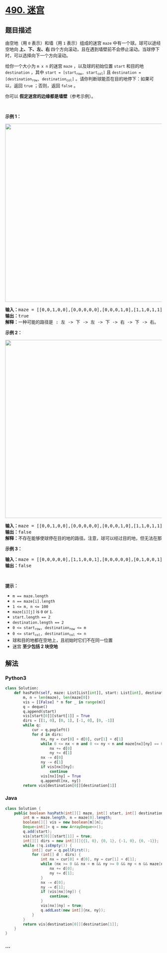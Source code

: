 # [490. 迷宫](https://leetcode-cn.com/problems/the-maze)



## 题目描述

<!-- 这里写题目描述 -->

由空地（用 <code>0</code> 表示）和墙（用 <code>1</code> 表示）组成的迷宫 <code>maze</code> 中有一个球。球可以途经空地向<strong> 上、下、左、右 </strong>四个方向滚动，且在遇到墙壁前不会停止滚动。当球停下时，可以选择向下一个方向滚动。
<div class="top-view__1vxA">
<div class="original__bRMd">
<div>
<p>给你一个大小为 <code>m x n</code> 的迷宫 <code>maze</code> ，以及球的初始位置 <code>start</code> 和目的地 <code>destination</code> ，其中 <code>start = [start<sub>row</sub>, start<sub>col</sub>]</code> 且 <code>destination = [destination<sub>row</sub>, destination<sub>col</sub>]</code> 。请你判断球能否在目的地停下：如果可以，返回 <code>true</code> ；否则，返回 <code>false</code> 。</p>

<p>你可以 <strong>假定迷宫的边缘都是墙壁</strong>（参考示例）。</p>

<p> </p>

<p><strong>示例 1：</strong></p>
<img alt="" src="https://assets.leetcode.com/uploads/2021/03/31/maze1-1-grid.jpg" style="width: 573px; height: 573px;" />
<pre>
<strong>输入：</strong>maze = [[0,0,1,0,0],[0,0,0,0,0],[0,0,0,1,0],[1,1,0,1,1],[0,0,0,0,0]], start = [0,4], destination = [4,4]
<strong>输出：</strong>true
<strong>解释：</strong>一种可能的路径是 : 左 -> 下 -> 左 -> 下 -> 右 -> 下 -> 右。
</pre>

<p><strong>示例 2：</strong></p>
<img alt="" src="https://assets.leetcode.com/uploads/2021/03/31/maze1-2-grid.jpg" style="width: 573px; height: 573px;" />
<pre>
<strong>输入：</strong>maze = [[0,0,1,0,0],[0,0,0,0,0],[0,0,0,1,0],[1,1,0,1,1],[0,0,0,0,0]], start = [0,4], destination = [3,2]
<strong>输出：</strong>false
<strong>解释：</strong>不存在能够使球停在目的地的路径。注意，球可以经过目的地，但无法在那里停驻。
</pre>

<p><strong>示例 3：</strong></p>

<pre>
<strong>输入：</strong>maze = [[0,0,0,0,0],[1,1,0,0,1],[0,0,0,0,0],[0,1,0,0,1],[0,1,0,0,0]], start = [4,3], destination = [0,1]
<strong>输出：</strong>false
</pre>

<p> </p>

<p><strong>提示：</strong></p>

<ul>
	<li><code>m == maze.length</code></li>
	<li><code>n == maze[i].length</code></li>
	<li><code>1 <= m, n <= 100</code></li>
	<li><code>maze[i][j]</code> is <code>0</code> or <code>1</code>.</li>
	<li><code>start.length == 2</code></li>
	<li><code>destination.length == 2</code></li>
	<li><code>0 <= start<sub>row</sub>, destination<sub>row</sub> <= m</code></li>
	<li><code>0 <= start<sub>col</sub>, destination<sub>col</sub> <= n</code></li>
	<li>球和目的地都在空地上，且初始时它们不在同一位置</li>
	<li>迷宫 <strong>至少包括 2 块空地</strong></li>
</ul>
</div>
</div>
</div>


## 解法

<!-- 这里可写通用的实现逻辑 -->

<!-- tabs:start -->

### **Python3**

<!-- 这里可写当前语言的特殊实现逻辑 -->

```python
class Solution:
    def hasPath(self, maze: List[List[int]], start: List[int], destination: List[int]) -> bool:
        m, n = len(maze), len(maze[0])
        vis = [[False] * n for _ in range(m)]
        q = deque()
        q.append(start)
        vis[start[0]][start[1]] = True
        dirs = [[1, 0], [0, 1], [-1, 0], [0, -1]]
        while q:
            cur = q.popleft()
            for d in dirs:
                nx, ny = cur[0] + d[0], cur[1] + d[1]
                while 0 <= nx < m and 0 <= ny < n and maze[nx][ny] == 0:
                    nx += d[0]
                    ny += d[1]
                nx -= d[0]
                ny -= d[1]
                if vis[nx][ny]:
                    continue
                vis[nx][ny] = True
                q.append([nx, ny])
        return vis[destination[0]][destination[1]]
```

### **Java**

<!-- 这里可写当前语言的特殊实现逻辑 -->

```java
class Solution {
    public boolean hasPath(int[][] maze, int[] start, int[] destination) {
        int m = maze.length, n = maze[0].length;
        boolean[][] vis = new boolean[m][n];
        Deque<int[]> q = new ArrayDeque<>();
        q.add(start);
        vis[start[0]][start[1]] = true;
        int[][] dirs = new int[][]{{1, 0}, {0, 1}, {-1, 0}, {0, -1}};
        while (!q.isEmpty()) {
            int[] cur = q.pollFirst();
            for (int[] d : dirs) {
                int nx = cur[0] + d[0], ny = cur[1] + d[1]; 
                while (nx >= 0 && nx < m && ny >= 0 && ny < n && maze[nx][ny] == 0) {
                    nx += d[0];
                    ny += d[1];
                }
                nx -= d[0]; 
                ny -= d[1];
                if (vis[nx][ny]) {
                    continue;
                }
                vis[nx][ny] = true;
                q.addLast(new int[]{nx, ny});
            }
        }
        return vis[destination[0]][destination[1]];
    }
}
```

### **...**

```

```

<!-- tabs:end -->
